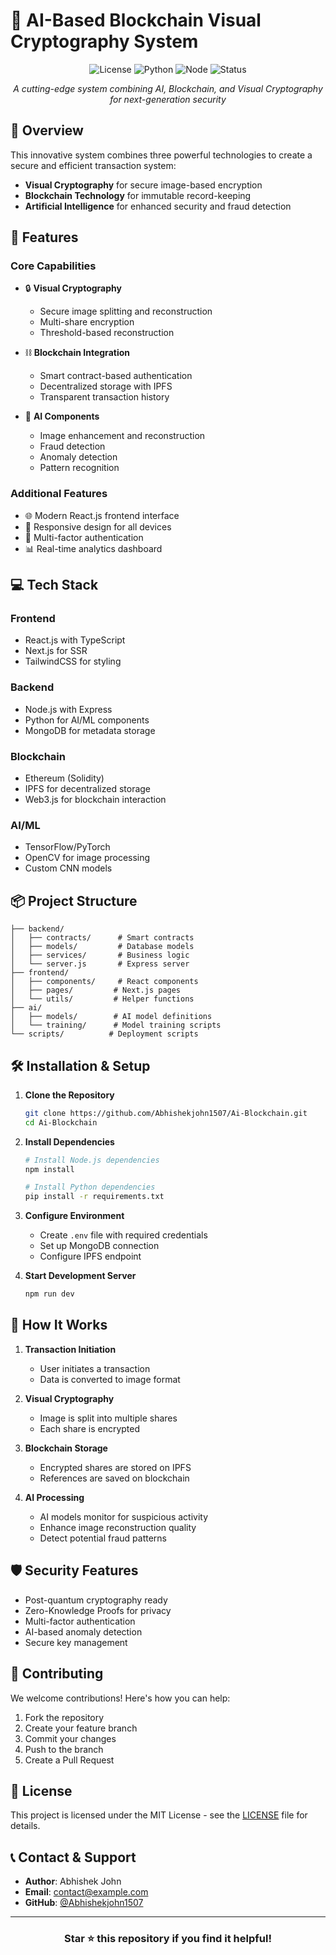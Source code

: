 # 🔐 AI-Based Blockchain Visual Cryptography System

<div align="center">

![License](https://img.shields.io/badge/license-MIT-blue)
![Python](https://img.shields.io/badge/python-v3.12-blue)
![Node](https://img.shields.io/badge/node-v18-green)
![Status](https://img.shields.io/badge/status-active-success)

*A cutting-edge system combining AI, Blockchain, and Visual Cryptography for next-generation security*

</div>

## 🌟 Overview

This innovative system combines three powerful technologies to create a secure and efficient transaction system:

- **Visual Cryptography** for secure image-based encryption
- **Blockchain Technology** for immutable record-keeping
- **Artificial Intelligence** for enhanced security and fraud detection

## 🚀 Features

### Core Capabilities

- 🔒 **Visual Cryptography**
  - Secure image splitting and reconstruction
  - Multi-share encryption
  - Threshold-based reconstruction

- ⛓️ **Blockchain Integration**
  - Smart contract-based authentication
  - Decentralized storage with IPFS
  - Transparent transaction history

- 🤖 **AI Components**
  - Image enhancement and reconstruction
  - Fraud detection
  - Anomaly detection
  - Pattern recognition

### Additional Features

- 🌐 Modern React.js frontend interface
- 📱 Responsive design for all devices
- 🔐 Multi-factor authentication
- 📊 Real-time analytics dashboard

## 💻 Tech Stack

### Frontend
- React.js with TypeScript
- Next.js for SSR
- TailwindCSS for styling

### Backend
- Node.js with Express
- Python for AI/ML components
- MongoDB for metadata storage

### Blockchain
- Ethereum (Solidity)
- IPFS for decentralized storage
- Web3.js for blockchain interaction

### AI/ML
- TensorFlow/PyTorch
- OpenCV for image processing
- Custom CNN models

## 📦 Project Structure

```
├── backend/
│   ├── contracts/      # Smart contracts
│   ├── models/         # Database models
│   ├── services/       # Business logic
│   └── server.js       # Express server
├── frontend/
│   ├── components/     # React components
│   ├── pages/         # Next.js pages
│   └── utils/         # Helper functions
├── ai/
│   ├── models/        # AI model definitions
│   └── training/      # Model training scripts
└── scripts/          # Deployment scripts
```

## 🛠️ Installation & Setup

1. **Clone the Repository**
   ```bash
   git clone https://github.com/Abhishekjohn1507/Ai-Blockchain.git
   cd Ai-Blockchain
   ```

2. **Install Dependencies**
   ```bash
   # Install Node.js dependencies
   npm install

   # Install Python dependencies
   pip install -r requirements.txt
   ```

3. **Configure Environment**
   - Create `.env` file with required credentials
   - Set up MongoDB connection
   - Configure IPFS endpoint

4. **Start Development Server**
   ```bash
   npm run dev
   ```

## 🔄 How It Works

1. **Transaction Initiation**
   - User initiates a transaction
   - Data is converted to image format

2. **Visual Cryptography**
   - Image is split into multiple shares
   - Each share is encrypted

3. **Blockchain Storage**
   - Encrypted shares are stored on IPFS
   - References are saved on blockchain

4. **AI Processing**
   - AI models monitor for suspicious activity
   - Enhance image reconstruction quality
   - Detect potential fraud patterns

## 🛡️ Security Features

- Post-quantum cryptography ready
- Zero-Knowledge Proofs for privacy
- Multi-factor authentication
- AI-based anomaly detection
- Secure key management

## 🤝 Contributing

We welcome contributions! Here's how you can help:

1. Fork the repository
2. Create your feature branch
3. Commit your changes
4. Push to the branch
5. Create a Pull Request

## 📝 License

This project is licensed under the MIT License - see the [LICENSE](LICENSE) file for details.

## 📞 Contact & Support

- **Author**: Abhishek John
- **Email**: [contact@example.com](mailto:contact@example.com)
- **GitHub**: [@Abhishekjohn1507](https://github.com/Abhishekjohn1507)

---

<div align="center">

### Star ⭐ this repository if you find it helpful!

</div>

